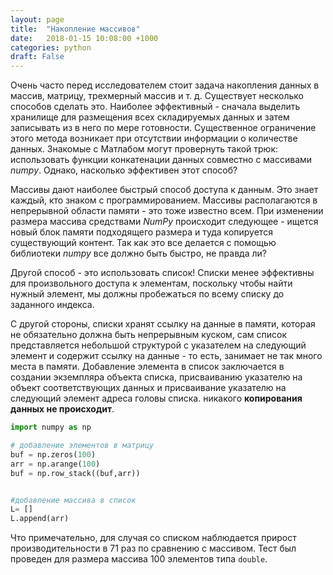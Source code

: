 ```yaml
---
layout: page
title:  "Накопление массивов"
date:   2018-01-15 10:08:00 +1000
categories: python
draft: False
---
```


Очень часто перед исследователем стоит задача накопления данных в массив, матрицу, трехмерный массив и т. д. Существует несколько способов сделать это. Наиболее эффективный - сначала выделить хранилище для размещения всех складируемых данных и затем записывать из в него по мере готовности. Существенное ограничение этого метода возникает при отсутствии информации о количестве данных. Знакомые с Матлабом могут провернуть такой трюк: использовать функции конкатенации данных совместно с массивами *numpy*. Однако, насколько эффективен этот способ?

Массивы дают наиболее быстрый способ доступа к данным. Это знает каждый, кто знаком с программированием. Массивы располагаются в непрерывной области памяти - это тоже известно всем. При изменении размера массива средствами *NumPy* происходит следующее - ищется новый блок памяти подходящего размера и туда копируется существующий контент. Так как это все делается с помощью библиотеки *numpy* все должно быть быстро, не правда ли?

Другой способ - это использовать список! Списки менее эффективны для произвольного доступа к элементам, поскольку чтобы найти нужный элемент, мы должны пробежаться по всему списку до заданного индекса.

С другой стороны, списки хранят ссылку на данные в памяти, которая не обязательно должна быть непрерывным куском, сам список представляется небольшой структурой с указателем на следующий элемент и содержит ссылку на данные - то есть, занимает не так много места в памяти. Добавление элемента в список заключается в создании экземпляра объекта списка, присваиванию указателю на объект соответствующих данных и присваивание указателю на следующий элемент адреса головы списка. никакого **копирования данных не происходит**.

~~~ py
import numpy as np

# добавление элементов в матрицу
buf = np.zeros(100)
arr = np.arange(100)
buf = np.row_stack((buf,arr))


#добавление массива в список
L= []
L.append(arr)

~~~

Что примечательно, для случая со списком наблюдается прирост производительности в 71 раз по сравнению с массивом. Тест был проведен для размера массива 100 элементов типа `double`.
